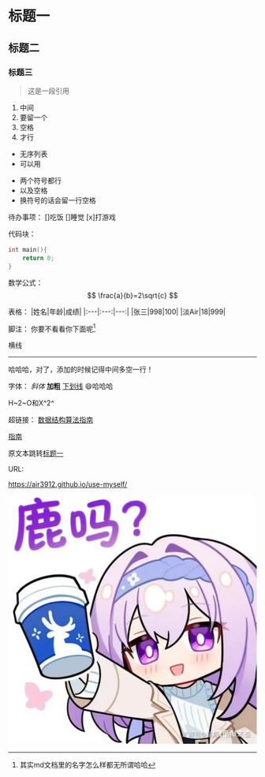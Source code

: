 # 标题一
## 标题二
### 标题三

>这是一段引用

1. 中间
2. 要留一个
3. 空格
4. 才行

* 无序列表
* 可以用
- 两个符号都行
- 以及空格
- 换符号的话会留一行空格

待办事项：
[]吃饭
[]睡觉
[x]打游戏

代码块：
```c
int main(){
    return 0;
}
```

数学公式：
$$
\frac{a}{b}=2\sqrt{c}
$$

表格：
|姓名|年龄|成绩|
|:---|:---:|---:|
|张三|998|100|
|淡Air|18|999|

脚注：
你要不看看你下面呢[^注释一]
[^注释一]:其实md文档里的名字怎么样都无所谓哈哈


横线

---

哈哈哈，对了，添加的时候记得中间多空一行！


字体：
*斜体*  **加粗**  <u>下划线</u> :smile:哈哈哈

H~2~O和X^2^

超链接：
[数据结构算法指南](https://air3912.github.io/use-myself/ "一个个人网页")

[指南][小名]

[小名]: https://air3912.github.io/use-myself/ "一个个人网页"

原文本跳转[标题一](#标题一)

URL:

https://air3912.github.io/use-myself/

[![点击前往](https://github.com/air3912/figure/blob/main/%E5%BE%AE%E4%BF%A1%E5%9B%BE%E7%89%87_20251004104637_119_10.jpg?raw=true "点击查看详情")](https://air3912.github.io/use-myself/)

